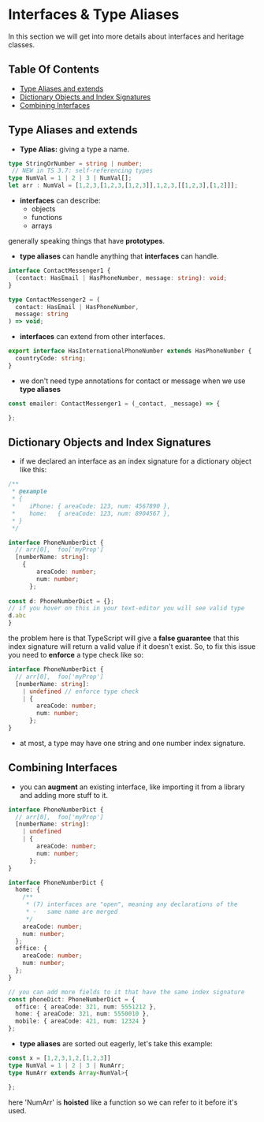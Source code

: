 # Interfaces & Type Aliases
In this section we will get into more details about interfaces and heritage classes.
## Table Of Contents
- [Type Aliases and extends](#type-aliases-and-extends)
- [Dictionary Objects and Index Signatures](#dictionary-objects-and-index-signatures)
- [Combining Interfaces](#combining-interfaces)

## Type Aliases and extends
- <strong>Type Alias:</strong> giving a type a name.
```typescript
type StringOrNumber = string | number;
 // NEW in TS 3.7: self-referencing types
type NumVal = 1 | 2 | 3 | NumVal[];
let arr : NumVal = [1,2,3,[1,2,3,[1,2,3]],1,2,3,[[1,2,3],[1,2]]];
```
- <strong>interfaces</strong> can describe:
  - objects
  - functions
  - arrays

generally speaking things that have <strong>prototypes</strong>.
- <strong>type aliases</strong> can handle anything that <strong>interfaces</strong> can handle.
```typescript
interface ContactMessenger1 {
  (contact: HasEmail | HasPhoneNumber, message: string): void;
}

type ContactMessenger2 = (
  contact: HasEmail | HasPhoneNumber,
  message: string
) => void;
```

- <strong>interfaces</strong> can extend from other interfaces.
```typescript
export interface HasInternationalPhoneNumber extends HasPhoneNumber {
  countryCode: string;
}
```

- we don't need type annotations for contact or message when we use <strong>type aliases</strong>
```typescript
const emailer: ContactMessenger1 = (_contact, _message) => {

};
```
## Dictionary Objects and Index Signatures
- if we declared an interface as an index signature for a dictionary object like this:
```typescript
/**
 * @example
 * {
 *    iPhone: { areaCode: 123, num: 4567890 },
 *    home:   { areaCode: 123, num: 8904567 },
 * }
 */

interface PhoneNumberDict {
  // arr[0],  foo['myProp']
  [numberName: string]:
    {
        areaCode: number;
        num: number;
      };
      
const d: PhoneNumberDict = {};
// if you hover on this in your text-editor you will see valid type
d.abc
}
```
the problem here is that TypeScript will give a <strong>false guarantee</strong> that this index signature will return a valid value if it doesn't exist. So, to fix this issue you need to <strong>enforce</strong> a type check like so:
```typescript
interface PhoneNumberDict {
  // arr[0],  foo['myProp']
  [numberName: string]:
    | undefined // enforce type check
    | {
        areaCode: number;
        num: number;
      };
}
```
- at most, a type may have one string and one number index signature.

## Combining Interfaces

- you can <strong>augment</strong> an existing interface, like importing it from a library and adding more stuff to it.
```typescript
interface PhoneNumberDict {
  // arr[0],  foo['myProp']
  [numberName: string]:
    | undefined
    | {
        areaCode: number;
        num: number;
      };
}

interface PhoneNumberDict {
  home: {
    /**
     * (7) interfaces are "open", meaning any declarations of the
     * -   same name are merged
     */
    areaCode: number;
    num: number;
  };
  office: {
    areaCode: number;
    num: number;
  };
}

// you can add more fields to it that have the same index signature
const phoneDict: PhoneNumberDict = {
  office: { areaCode: 321, num: 5551212 },
  home: { areaCode: 321, num: 5550010 },
  mobile: { areaCode: 421, num: 12324 }
};
```
- <strong>type aliases</strong> are sorted out eagerly, let's take this example:
```typescript
const x = [1,2,3,1,2,[1,2,3]]
type NumVal = 1 | 2 | 3 | NumArr;
type NumArr extends Array<NumVal>{

};
```
here 'NumArr' is <strong>hoisted</strong> like a function so we can refer to it before it's used.

